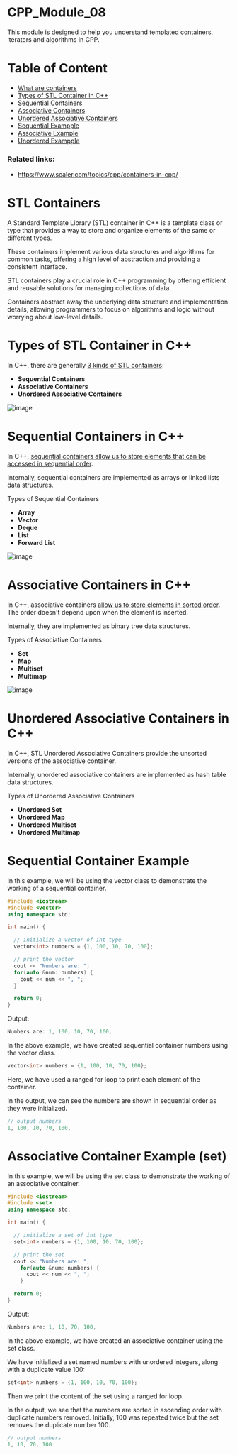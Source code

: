 # CPP_Module_08
 This module is designed to help you understand templated containers, iterators and algorithms in CPP. 


# Table of Content

- [What are containers](#containers)
- [Types of STL Container in C++](#types)
- [Sequential Containers](#sequential)
- [Associative Containers](#associative)
- [Unordered Associative Containers](#unordered)
- [Sequential Exampple](#sequential_example)
- [Associative Example](#associative_example)
- [Unordered Exampple](#unordered_example)

### Related links:
- https://www.scaler.com/topics/cpp/containers-in-cpp/

<a id="containers"></a>
# STL Containers

A Standard Template Library (STL) container in C++ is a template class or type that provides a way to store and organize elements of the same or different types. 

These containers implement various data structures and algorithms for common tasks, offering a high level of abstraction and providing a consistent interface. 

STL containers play a crucial role in C++ programming by offering efficient and reusable solutions for managing collections of data.

Containers abstract away the underlying data structure and implementation details, allowing programmers to focus on algorithms and logic without worrying about low-level details.

<a id="types"></a>
# Types of STL Container in C++

In C++, there are generally <ins>3 kinds of STL containers</ins>:

   - **Sequential Containers**
   - **Associative Containers**
   - **Unordered Associative Containers**

 ![image](https://github.com/izzypt/CPP_Module_08/assets/73948790/8869a758-5c09-4093-aaec-f0fe201b1778)


<a id="sequential"></a>
# Sequential Containers in C++

In C++, <ins>sequential containers allow us to store elements that can be accessed in sequential order</ins>.

Internally, sequential containers are implemented as arrays or linked lists data structures.

Types of Sequential Containers

   - **Array**
   - **Vector**
   - **Deque**
   - **List**
   - **Forward List**

![image](https://github.com/izzypt/CPP_Module_08/assets/73948790/6d8f1d41-c2c2-451e-a3b1-6459452de18b)


<a id="associative"></a>
# Associative Containers in C++

In C++, associative containers <ins>allow us to store elements in sorted order</ins>. The order doesn't depend upon when the element is inserted.

Internally, they are implemented as binary tree data structures.

Types of Associative Containers

   - **Set**
   - **Map**
   - **Multiset**
   - **Multimap**

![image](https://github.com/izzypt/CPP_Module_08/assets/73948790/07312051-ec3b-47df-897e-b5c3fc13d2e8)

<a id="unordered"></a>
# Unordered Associative Containers in C++

In C++, STL Unordered Associative Containers provide the unsorted versions of the associative container.

Internally, unordered associative containers are implemented as hash table data structures.

Types of Unordered Associative Containers

   - **Unordered Set**
   - **Unordered Map**
   - **Unordered Multiset**
   - **Unordered Multimap**

<a id="sequential_example"></a>
# Sequential Container Example

In this example, we will be using the vector class to demonstrate the working of a sequential container.

```cpp
#include <iostream>
#include <vector>
using namespace std;

int main() {

  // initialize a vector of int type
  vector<int> numbers = {1, 100, 10, 70, 100};

  // print the vector
  cout << "Numbers are: ";
  for(auto &num: numbers) {
    cout << num << ", ";
  }

  return 0;
}
```

Output:

```cpp
Numbers are: 1, 100, 10, 70, 100,
```
In the above example, we have created sequential container numbers using the vector class.

```cpp
vector<int> numbers = {1, 100, 10, 70, 100};
```
Here, we have used a ranged for loop to print each element of the container.

In the output, we can see the numbers are shown in sequential order as they were initialized.
```cpp
// output numbers
1, 100, 10, 70, 100,
```
<a id="associative_example"></a>
# Associative Container Example (set)
In this example, we will be using the set class to demonstrate the working of an associative container.

```cpp
#include <iostream>
#include <set>
using namespace std;

int main() {

  // initialize a set of int type
  set<int> numbers = {1, 100, 10, 70, 100};

  // print the set
  cout << "Numbers are: ";
    for(auto &num: numbers) {
      cout << num << ", ";
    }

  return 0;
}
```
Output:

```cpp
Numbers are: 1, 10, 70, 100,
```
In the above example, we have created an associative container using the set class.

We have initialized a set named numbers with unordered integers, along with a duplicate value 100:

```cpp
set<int> numbers = {1, 100, 10, 70, 100};
```
Then we print the content of the set using a ranged for loop.

In the output, we see that the numbers are sorted in ascending order with duplicate numbers removed. Initially, 100 was repeated twice but the set removes the duplicate number 100.

```cpp
// output numbers
1, 10, 70, 100
```
